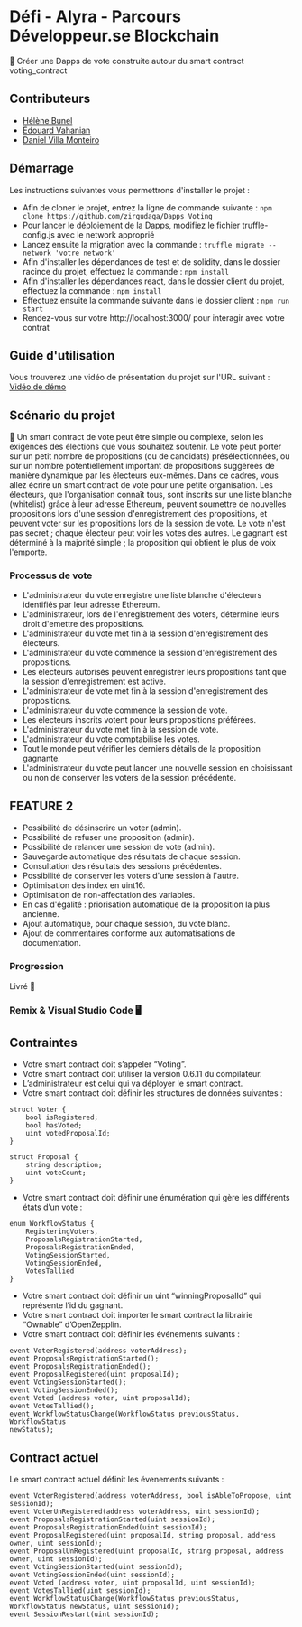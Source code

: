 # Défi - Alyra - Parcours Développeur.se Blockchain

📌  Créer une Dapps de vote construite autour du smart contract voting_contract

## Contributeurs

- [Hélène Bunel](https://github.com/Helene-85)
- [Édouard Vahanian](https://github.com/edvahn)
- [Daniel Villa Monteiro](https://github.com/zirgudaga)

## Démarrage

Les instructions suivantes vous permettrons d'installer le projet :
- Afin de cloner le projet, entrez la ligne de commande suivante : 
```npm clone https://github.com/zirgudaga/Dapps_Voting```
- Pour lancer le déploiement de la Dapps, modifiez le fichier truffle-config.js avec le network approprié
- Lancez ensuite la migration avec la commande : 
```truffle migrate --network 'votre network'```
- Afin d'installer les dépendances de test et de solidity, dans le dossier racince du projet, effectuez la commande : 
```npm install ```
- Afin d'installer les dépendances react, dans le dossier client du projet, effectuez la commande : 
```npm install```
- Effectuez ensuite la commande suivante dans le dossier client : 
```npm run start```
- Rendez-vous sur votre http://localhost:3000/ pour interagir avec votre contrat

## Guide d'utilisation

Vous trouverez une vidéo de présentation du projet sur l'URL suivant : [Vidéo de démo](https://www.youtube.com/watch?v=IH6rcTJsz1s)


## Scénario du projet

📌  Un smart contract de vote peut être simple ou complexe, selon les exigences des élections que vous souhaitez soutenir. Le vote peut porter sur un petit nombre de propositions (ou de candidats) présélectionnées, ou sur un nombre potentiellement important de propositions suggérées de manière dynamique par les électeurs eux-mêmes.
Dans ce cadres, vous allez écrire un smart contract de vote pour une petite organisation. Les électeurs, que l'organisation connaît tous, sont inscrits sur une liste blanche (whitelist) grâce à leur adresse Ethereum, peuvent soumettre de nouvelles propositions lors d'une session d'enregistrement des propositions, et peuvent voter sur les propositions lors de la session de vote.
Le vote n'est pas secret ; chaque électeur peut voir les votes des autres.
Le gagnant est déterminé à la majorité simple ; la proposition qui obtient le plus de voix l'emporte.

### Processus de vote

- L'administrateur du vote enregistre une liste blanche d'électeurs identifiés par leur adresse Ethereum.
- L'administrateur, lors de l'enregistrement des voters, détermine leurs droit d'emettre des propositions.
- L'administrateur du vote met fin à la session d'enregistrement des électeurs.
- L'administrateur du vote commence la session d'enregistrement des propositions.
- Les électeurs autorisés peuvent enregistrer leurs propositions tant que la session d'enregistrement est active.
- L'administrateur de vote met fin à la session d'enregistrement des propositions.
- L'administrateur du vote commence la session de vote.
- Les électeurs inscrits votent pour leurs propositions préférées.
- L'administrateur du vote met fin à la session de vote.
- L'administrateur du vote comptabilise les votes.
- Tout le monde peut vérifier les derniers détails de la proposition gagnante.
- L'administrateur du vote peut lancer une nouvelle session en choisissant ou non de conserver les voters de la session précédente.

## FEATURE 2

- Possibilité de désinscrire un voter (admin).
- Possibilité de refuser une proposition (admin).
- Possibilité de relancer une session de vote (admin).
- Sauvegarde automatique des résultats de chaque session.
- Consultation des résultats des sessions précédentes.
- Possibilité de conserver les voters d'une session à l'autre.
- Optimisation des index en uint16.
- Optimisation de non-affectation des variables.
- En cas d'égalité : priorisation automatique de la proposition la plus ancienne.
- Ajout automatique, pour chaque session, du vote blanc.
- Ajout de commentaires conforme aux automatisations de documentation.

### Progression

Livré  🚀

### Remix & Visual Studio Code  🖥️

## Contraintes

- Votre smart contract doit s’appeler “Voting”. 
- Votre smart contract doit utiliser la version 0.6.11 du compilateur.
- L’administrateur est celui qui va déployer le smart contract. 
- Votre smart contract doit définir les structures de données suivantes : 
```
struct Voter {
    bool isRegistered;
    bool hasVoted;
    uint votedProposalId;
}

struct Proposal {
    string description;
    uint voteCount;
}
```
- Votre smart contract doit définir une énumération qui gère les différents états d’un vote :
```
enum WorkflowStatus {
    RegisteringVoters,
    ProposalsRegistrationStarted,
    ProposalsRegistrationEnded,
    VotingSessionStarted,
    VotingSessionEnded,
    VotesTallied
}
```
- Votre smart contract doit définir un uint “winningProposalId” qui représente l’id du gagnant.
- Votre smart contract doit importer le smart contract la librairie “Ownable” d’OpenZepplin.
- Votre smart contract doit définir les événements suivants : 
```
event VoterRegistered(address voterAddress);
event ProposalsRegistrationStarted();
event ProposalsRegistrationEnded();
event ProposalRegistered(uint proposalId);
event VotingSessionStarted();
event VotingSessionEnded();
event Voted (address voter, uint proposalId);
event VotesTallied();
event WorkflowStatusChange(WorkflowStatus previousStatus, WorkflowStatus
newStatus);
```
## Contract actuel

Le smart contract actuel définit les évenements suivants : 
```
event VoterRegistered(address voterAddress, bool isAbleToPropose, uint sessionId);
event VoterUnRegistered(address voterAddress, uint sessionId);                          
event ProposalsRegistrationStarted(uint sessionId);
event ProposalsRegistrationEnded(uint sessionId);
event ProposalRegistered(uint proposalId, string proposal, address owner, uint sessionId);
event ProposalUnRegistered(uint proposalId, string proposal, address owner, uint sessionId);                                        
event VotingSessionStarted(uint sessionId);
event VotingSessionEnded(uint sessionId);
event Voted (address voter, uint proposalId, uint sessionId);
event VotesTallied(uint sessionId);
event WorkflowStatusChange(WorkflowStatus previousStatus, WorkflowStatus newStatus, uint sessionId);
event SessionRestart(uint sessionId);
```

